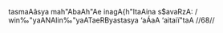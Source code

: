 tasmaAâsya mah"AbaAh"Ae inagA{h"ItaAina s$avaRzA: /
win‰"yaANAIin‰"yaATaeRByastasya ‘aÁaA ‘aitaiï"taA //68//